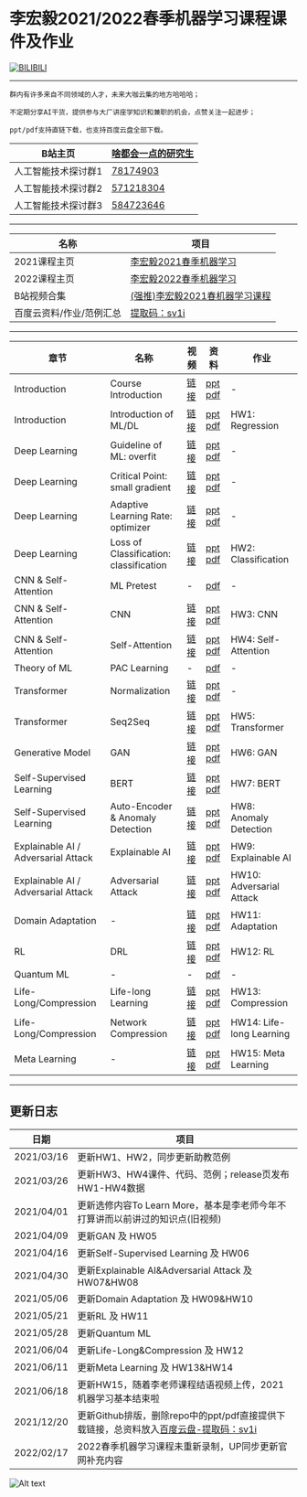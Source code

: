 李宏毅2021/2022春季机器学习课程课件及作业
===========================

[![BILIBILI](https://github.com/Fafa-DL/Lhy_Machine_Learning/blob/main/Mine.png)](https://space.bilibili.com/46880349)

****

```
群内有许多来自不同领域的人才，未来大咖云集的地方哈哈哈；

不定期分享AI干货，提供参与大厂讲座学知识和兼职的机会，点赞关注一起进步；

ppt/pdf支持直链下载，也支持百度云盘全部下载。
```
	
|B站主页|[啥都会一点的研究生](https://space.bilibili.com/46880349)|
|---|---|
|人工智能技术探讨群1|[78174903](https://jq.qq.com/?_wv=1027&k=lY5KVICA)|
|人工智能技术探讨群2|[571218304](https://jq.qq.com/?_wv=1027&k=ZCDCT3xV)|
|人工智能技术探讨群3|[584723646](https://jq.qq.com/?_wv=1027&k=bakez5Yz)|

****

|名称|项目|
|---|---|
|2021课程主页|[李宏毅2021春季机器学习](https://speech.ee.ntu.edu.tw/~hylee/ml/2021-spring.html)|
|2022课程主页|[李宏毅2022春季机器学习](https://speech.ee.ntu.edu.tw/~hylee/ml/2022-spring.php)|
|B站视频合集|[(强推)李宏毅2021春机器学习课程](https://www.bilibili.com/video/BV1Wv411h7kN)|
|百度云资料/作业/范例汇总|[提取码：sv1i](https://pan.baidu.com/s/13cxyIbvF0bEyytANLf58NQ)|

****

|章节|名称|视频|资料|作业|
|---|---|---|---|---|
|Introduction|Course Introduction|[链接](https://www.bilibili.com/video/BV1Wv411h7kN)|[ppt](https://speech.ee.ntu.edu.tw/~hylee/ml/ml2021-course-data/introduction%202021%20(v6)%20Chinese.pptx) [pdf](https://speech.ee.ntu.edu.tw/~hylee/ml/ml2021-course-data/introduction-2021-v6-Chinese.pdf)|-|
|Introduction|Introduction of ML/DL|[链接](https://www.bilibili.com/video/BV1Wv411h7kN?p=2)|[ppt](https://speech.ee.ntu.edu.tw/~hylee/ml/ml2021-course-data/regression%20(v16).pptx) [pdf](https://speech.ee.ntu.edu.tw/~hylee/ml/ml2021-course-data/regression%20(v16).pdf)|HW1: Regression|
|Deep Learning|Guideline of ML: overfit|[链接](https://www.bilibili.com/video/BV1Wv411h7kN?p=13)|[ppt](https://speech.ee.ntu.edu.tw/~hylee/ml/ml2021-course-data/overfit-v6.pptx) [pdf](https://speech.ee.ntu.edu.tw/~hylee/ml/ml2021-course-data/overfit-v6.pdf)|-|
|Deep Learning|Critical Point: small gradient|[链接](https://www.bilibili.com/video/BV1Wv411h7kN?p=14)|[ppt](https://speech.ee.ntu.edu.tw/~hylee/ml/ml2021-course-data/small-gradient-v7.pptx) [pdf](https://speech.ee.ntu.edu.tw/~hylee/ml/ml2021-course-data/small-gradient-v7.pdf)|-|
|Deep Learning|Adaptive Learning Rate: optimizer|[链接](https://www.bilibili.com/video/BV1Wv411h7kN?p=16)|[ppt](https://speech.ee.ntu.edu.tw/~hylee/ml/ml2021-course-data/optimizer_v4.pptx) [pdf](https://speech.ee.ntu.edu.tw/~hylee/ml/ml2021-course-data/optimizer_v4.pdf)|-|
|Deep Learning|Loss of Classification: classification|[链接](https://www.bilibili.com/video/BV1Wv411h7kN?p=17)|[ppt](https://speech.ee.ntu.edu.tw/~hylee/ml/ml2021-course-data/classification_v2.pptx) [pdf](https://speech.ee.ntu.edu.tw/~hylee/ml/ml2021-course-data/classification_v2.pdf)|HW2: Classification|
|CNN & Self-Attention|ML Pretest|-|[pdf](https://speech.ee.ntu.edu.tw/~hylee/ml/ml2021-course-data/pretest.pdf)|-|
|CNN & Self-Attention|CNN|[链接](https://www.bilibili.com/video/BV1Wv411h7kN?p=24)|[ppt](https://speech.ee.ntu.edu.tw/~hylee/ml/ml2021-course-data/cnn_v4.pptx) [pdf](https://speech.ee.ntu.edu.tw/~hylee/ml/ml2021-course-data/cnn_v4.pdf)|HW3: CNN|
|CNN & Self-Attention|Self-Attention|[链接](https://www.bilibili.com/video/BV1Wv411h7kN?p=25)|[ppt](https://speech.ee.ntu.edu.tw/~hylee/ml/ml2021-course-data/self_v7.pptx) [pdf](https://speech.ee.ntu.edu.tw/~hylee/ml/ml2021-course-data/self_v7.pdf)|HW4: Self-Attention|
|Theory of ML|PAC Learning|-|[pdf](https://speech.ee.ntu.edu.tw/~hylee/ml/ml2021-course-data/W14_PAC-introduction.pdf)|-|
|Transformer|Normalization|[链接](https://www.bilibili.com/video/BV1Wv411h7kN?p=37)|[ppt](https://speech.ee.ntu.edu.tw/~hylee/ml/ml2021-course-data/normalization_v4.pptx) [pdf](https://speech.ee.ntu.edu.tw/~hylee/ml/ml2021-course-data/normalization_v4.pdf)|-|
|Transformer|Seq2Seq|[链接](https://www.bilibili.com/video/BV1Wv411h7kN?p=38)|[ppt](https://speech.ee.ntu.edu.tw/~hylee/ml/ml2021-course-data/seq2seq_v9.pptx) [pdf](https://speech.ee.ntu.edu.tw/~hylee/ml/ml2021-course-data/seq2seq_v9.pdf)|HW5: Transformer|
|Generative Model|GAN|[链接](https://www.bilibili.com/video/BV1Wv411h7kN?p=45)|[ppt](https://speech.ee.ntu.edu.tw/~hylee/ml/ml2021-course-data/gan_v10.pptx) [pdf](https://speech.ee.ntu.edu.tw/~hylee/ml/ml2021-course-data/gan_v10.pdf)|HW6: GAN|
|Self-Supervised Learning|BERT|[链接](https://www.bilibili.com/video/BV1Wv411h7kN?p=57)|[ppt](https://speech.ee.ntu.edu.tw/~hylee/ml/ml2021-course-data/bert_v8.pptx) [pdf](https://speech.ee.ntu.edu.tw/~hylee/ml/ml2021-course-data/bert_v8.pdf)|HW7: BERT|
|Self-Supervised Learning|Auto-Encoder & Anomaly Detection|[链接](https://www.bilibili.com/video/BV1Wv411h7kN?p=65)|[ppt](https://speech.ee.ntu.edu.tw/~hylee/ml/ml2021-course-data/auto_v8.pptx) [pdf](https://speech.ee.ntu.edu.tw/~hylee/ml/ml2021-course-data/auto_v8.pdf)|HW8: Anomaly Detection|
|Explainable AI / Adversarial Attack|Explainable AI|[链接](https://www.bilibili.com/video/BV1Wv411h7kN?p=78)|[ppt](https://speech.ee.ntu.edu.tw/~hylee/ml/ml2021-course-data/xai_v4.pptx) [pdf](https://speech.ee.ntu.edu.tw/~hylee/ml/ml2021-course-data/xai_v4.pdf)|HW9: Explainable AI|
|Explainable AI / Adversarial Attack|Adversarial Attack|[链接](https://www.bilibili.com/video/BV1Wv411h7kN?p=80)|[ppt](https://speech.ee.ntu.edu.tw/~hylee/ml/ml2021-course-data/attack_v3.pptx) [pdf](https://speech.ee.ntu.edu.tw/~hylee/ml/ml2021-course-data/attack_v3.pdf)|HW10: Adversarial Attack|
|Domain Adaptation|-|[链接](https://www.bilibili.com/video/BV1Wv411h7kN?p=86)|[ppt](https://speech.ee.ntu.edu.tw/~hylee/ml/ml2021-course-data/da_v6.pptx) [pdf](https://speech.ee.ntu.edu.tw/~hylee/ml/ml2021-course-data/da_v6.pdf)|HW11: Adaptation|
|RL|DRL|[链接](https://www.bilibili.com/video/BV1Wv411h7kN?p=88)|[ppt](https://speech.ee.ntu.edu.tw/~hylee/ml/ml2021-course-data/drl_v5.pptx) [pdf](https://speech.ee.ntu.edu.tw/~hylee/ml/ml2021-course-data/drl_v5.pdf)|HW12: RL|
|Quantum ML|-|-|[pdf](https://speech.ee.ntu.edu.tw/~hylee/ml/ml2021-course-data/GuestLecture_QML.pdf)|-|
|Life-Long/Compression|Life-long Learning|[链接](https://www.bilibili.com/video/BV1Wv411h7kN?p=95)|[ppt](https://speech.ee.ntu.edu.tw/~hylee/ml/ml2021-course-data/life_v2.pptx) [pdf](https://speech.ee.ntu.edu.tw/~hylee/ml/ml2021-course-data/life_v2.pdf)|HW13: Compression|
|Life-Long/Compression|Network Compression|[链接](https://www.bilibili.com/video/BV1Wv411h7kN?p=97)|[ppt](https://speech.ee.ntu.edu.tw/~hylee/ml/ml2021-course-data/tiny_v7.pptx) [pdf](https://speech.ee.ntu.edu.tw/~hylee/ml/ml2021-course-data/tiny_v7.pdf)|HW14: Life-long Learning|
|Meta Learning|-|[链接](https://www.bilibili.com/video/BV1Wv411h7kN?p=106)|[ppt](https://speech.ee.ntu.edu.tw/~hylee/ml/ml2021-course-data/meta_v3.pptx) [pdf](https://speech.ee.ntu.edu.tw/~hylee/ml/ml2021-course-data/meta_v3.pdf)|HW15: Meta Learning|

****

## 更新日志

|日期|项目|
|---|---
|2021/03/16|更新HW1、HW2，同步更新助教范例|
|2021/03/26|更新HW3、HW4课件、代码、范例；release页发布HW1-HW4数据|
|2021/04/01|更新选修内容To Learn More，基本是李老师今年不打算讲而以前讲过的知识点(旧视频)|
|2021/04/09|更新GAN 及 HW05|
|2021/04/16|更新Self-Supervised Learning 及 HW06|
|2021/04/30|更新Explainable AI&Adversarial Attack 及 HW07&HW08|
|2021/05/06|更新Domain Adaptation 及 HW09&HW10|
|2021/05/21|更新RL 及 HW11|
|2021/05/28|更新Quantum ML|
|2021/06/04|更新Life-Long&Compression 及 HW12|
|2021/06/11|更新Meta Learning 及 HW13&HW14|
|2021/06/18|更新HW15，随着李老师课程结语视频上传，2021机器学习基本结束啦|
|2021/12/20|更新Github排版，删除repo中的ppt/pdf直接提供下载链接，总资料放入[百度云盘-提取码：sv1i](https://pan.baidu.com/s/13cxyIbvF0bEyytANLf58NQ)|
|2022/02/17|2022春季机器学习课程未重新录制，UP同步更新官网补充内容|

![Alt text](https://github.com/Fafa-DL/Lhy_Machine_Learning/blob/main/Lecture%20Schedule.jpg)
